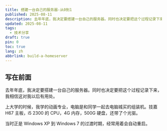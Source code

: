 ```yaml
---
title: 搭建一台自己的服务器-从0到1
published: 2025-08-11
description: 去年年底，我决定要搭建一台自己的服务器。同时也决定要把这个过程记录下来，我相信这对我以后有用处。
updated: 2025-08-11
tags:
  - 技术分享
draft: true
pin: 0
toc: true
lang: zh
abbrlink: build-a-homeserver
---
```


## 写在前面

去年年底，我决定要搭建一台自己的服务器。同时也决定要把这个过程记录下来，我相信这对我以后有用处。

上大学的时候，我学的动画专业，电脑是和同学一起去电脑城买的组装机。技嘉 H67 主板，i5 2300 的 CPU，4G 内存，500G 硬盘，还带了个光驱。

当时正是 Windows XP 到 Windows 7 的过渡时期，经常用着会自动重启。
